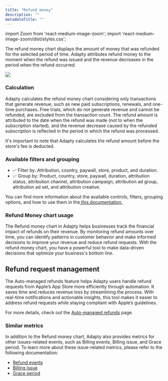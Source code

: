 ```yaml
---
title: "Refund money"
description: ""
metadataTitle: ""
---
```


import Zoom from 'react-medium-image-zoom';
import 'react-medium-image-zoom/dist/styles.css';

The refund money chart displays the amount of money that was refunded for the selected period of time. Adapty attributes refund money to the moment when the refund was issued and the revenue decreases in the period when the refund occurred.

<Zoom>
  <img src={require('./img/refunds-chart.webp').default}
  style={{
    border: '1px solid #727272', /* border width and color */
    width: '700px', /* image width */
    display: 'block', /* for alignment */
    margin: '0 auto' /* center alignment */
  }}
/>
</Zoom>

### Calculation

Adapty calculates the refund money chart considering only transactions that generate revenue, such as new paid subscriptions, renewals, and one-time purchases. Free trials, which do not generate revenue and cannot be refunded, are excluded from the transaction count. The refund amount is attributed to the date when the refund was made (not to when the subscription started), and the revenue decrease caused by the refunded subscription is reflected in the period in which the refund was processed.

It's important to note that Adapty calculates the refund amount before the store's fee is deducted.

### Available filters and grouping

- ✅ Filter by: Attribution, country, paywall, store, product, and duration. 
- ✅ Group by: Product, country, store, paywall, duration, attribution status, attribution channel, attribution campaign, attribution ad group, attribution ad set, and attribution creative.

You can find more information about the available controls, filters, grouping options, and how to use them in the[ this documentation.](controls-filters-grouping-compare-proceeds)

### Refund Money chart usage

The Refund money chart in Adapty helps businesses track the financial impact of refunds on their revenue. By monitoring refund amounts over time, you can identify patterns in customer behavior and make informed decisions to improve your revenue and reduce refund requests. With the refund money chart, you have a powerful tool to make data-driven decisions that optimize your business's bottom line.

## Refund request management

The Auto-managed refunds feature helps Adapty users handle refund requests from Apple’s App Store more efficiently through automation. It saves time and reduces revenue loss by streamlining the process. With real-time notifications and actionable insights, this tool makes it easier to address refund requests while staying compliant with Apple’s guidelines.

For more details, check out the [Auto-managed refunds](https://chatgpt.com/c/refunds) page.

### Similar metrics

In addition to the Refund money chart, Adapty also provides metrics for other issues-related events, such as  Billing events, Billing issue, and Grace period. To learn more about these issue-related metrics, please refer to the following documentation:

- [Refund events](refund-events)
- [Billing issue](billing-issue)
- [Grace period](grace-period)
